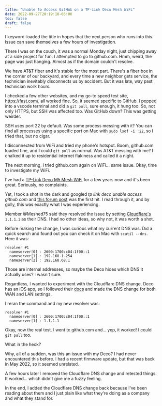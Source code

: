 ```yaml
---
title: "Unable to Access GitHub on a TP-Link Deco Mesh WiFi"
date: 2022-09-27T20:19:18-05:00
toc: false
draft: false
---
```


I keyword-loaded the title in hopes that the next person who runs into this issue can save themselves a few hours of investigation.

<!--more-->

There I was on the couch, it was a normal Monday night, just chipping away at a side project for fun. I attempted to go to github.com. Hmm, weird, the page was just hanging. Almost as if the domain couldn't resolve.

We have AT&T fiber and it's stable for the most part. There's a fiber box in the corner of our backyard, and every time a new neighbor gets service, the technician inevitably disconnects us by accident. But it was late, way past technician work hours.

I checked a few other websites, and my go-to speed test site, <https://fast.com/>, all worked fine. So, it seemed specific to GitHub. I popped into a vscode terminal and did a `git pull`, sure enough, it hung too. So, not only HTTPS, but SSH was affected too. Was GitHub down? This was getting weirder.

SSH uses port 22 by default. Was some process messing with it? You can find all processes using a specific port on Mac with `sudo lsof -i :22`, so I tried that, but no cigar.

I disconnected from WiFi and tried my phone's hotspot. Boom, github.com loaded fine, and I could `git pull` as normal. Was AT&T messing with me? I chalked it up to residential internet flakiness and called it a night.

The next morning, I tried github.com again on WiFi... same issue. Okay, time to investigate my WiFi.

I've had a [TP-Link Deco M5 Mesh WiFi](https://www.tp-link.com/us/deco-mesh-wifi/product-family/deco-m5/) for a few years now and it's been great. Seriously, no complaints.

Yet, I took a shot in the dark and googled _tp link deco unable access github.com_ and [this forum post](https://community.tp-link.com/us/home/forum/topic/239880) was the first hit. I read through it, and by golly, this was exactly what I was experiencing.

Member @Meshed75 said they resolved the issue by setting [Cloudflare's](https://www.cloudflare.com/learning/dns/what-is-1.1.1.1/) `1.1.1.1` as their DNS. I had no other ideas, so why not, it was worth a shot.

Before making the change, I was curious what my current DNS was. Did a quick search and found out you can check it on Mac with `scutil --dns`. Here it was:

```
resolver #1
  nameserver[0] : 2600:1700:c04:1f00::1
  nameserver[1] : 192.168.1.254
  nameserver[2] : 192.168.68.1
```

Those are internal addresses, so maybe the Deco hides which DNS it actually uses? I wasn't sure.

Regardless, I wanted to experiment with the Cloudflare DNS change. Deco has an iOS app, so I followed their [docs](https://www.tp-link.com/us/support/faq/1855/) and made the DNS change for both WAN and LAN settings.

I reran the command and my new resolver was:

```
resolver #1
  nameserver[0] : 2600:1700:c04:1f00::1
  nameserver[1] : 1.1.1.1
```

Okay, now the real test. I went to github.com and... yep, it worked! I could `git pull` too.

What in the heck?

Why, all of a sudden, was this an issue with my Deco? I had never encountered this before. I had a recent firmware update, but that was back in May 2022, so it seemed unrelated.

A few hours later I removed the Cloudflare DNS change and retested things. It worked... which didn't give me a fuzzy feeling.

In the end, I added the Cloudflare DNS change back because I've been reading about them and I just plain like what they're doing as a company and what they stand for.
